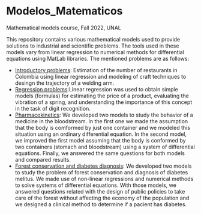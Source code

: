 # Modelos_Matematicos
Mathematical models course, Fall  2022, UNAL

This repository contains various mathematical models used to provide solutions to industrial and scientific problems. The tools used in these models vary from linear regression to numerical methods for differential equations using MatLab libraries. The mentioned problems are as follows: 
* [Introductory problems](https://github.com/jdcarrascali/Modelos_Matematicos/blob/main/Introductory_problems.pdf): Estimation of the number of restaurants in Colombia using linear regression and modeling of craft techniques to desingn the trajectory of a welding arm.
* [Regression problems](https://github.com/jdcarrascali/Modelos_Matematicos/blob/main/Regression_problems.pdf):Linear regression was used to obtain simple models (formulas) for estimating the price of a product, evaluating the vibration of a spring, and understanding the importance of this concept in the task of digit recognition.
* [Pharmacokinetics](https://github.com/jdcarrascali/Modelos_Matematicos/blob/main/Pharmacokinetics.pdf): We developed two models to study the behavior of a medicine in the bloodstream. In the first one we made the assumption that the body is comformed by just one container and we modeled this situation using an ordinary differential equation. In the second model, we improved the first model assuming that the body is conformed by two containers (stomach and bloodstream) using a system of differential equations. Finally, we answered the same questions for both models and compared results.
* [Forest conservation and diabetes diagnosis](https://github.com/jdcarrascali/Modelos_Matematicos/blob/main/Forest_conservation_diabetes_diagnosis.pdf): We developed two models to study the problem of forest conservation and diagnosis of diabetes melitus. We made use of non-linear regressions and numerical methods to solve systems of differential equations. With those models, we answered questions related with the design of public policies to take care of the forest without affecting the economy of the population and we designed a clinical method to determine if a pacient has diabetes.
